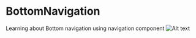 # BottomNavigation
Learning about Bottom navigation using navigation component
![Alt text](screenshot1.png?raw=true "Output")
